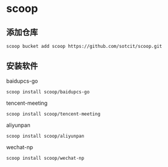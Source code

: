 # scoop

## 添加仓库

```shell
scoop bucket add scoop https://github.com/sotcit/scoop.git
```

## 安装软件

baidupcs-go

```shell
scoop install scoop/baidupcs-go
```

tencent-meeting

```shell
scoop install scoop/tencent-meeting
```

aliyunpan

```shell
scoop install scoop/aliyunpan
```

wechat-np

```shell
scoop install scoop/wechat-np
```
